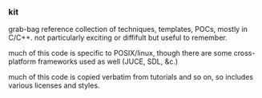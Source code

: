 ### kit

grab-bag reference collection of techniques, templates, POCs, mostly in C/C++. not particularly exciting or diffifult but useful to remember.

much of this code is specific to POSIX/linux, though there are some cross-platform frameworks used as well (JUCE, SDL, &c.)

much of this code is copied verbatim from tutorials and so on, so includes various licenses and styles. 
